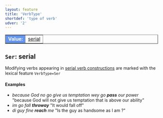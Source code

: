 ```yaml
---
layout: feature
title: 'VerbType'
shortdef: 'type of verb'
udver: '2'
---
```


<table class="typeindex" border="1">
<tr>
  <td style="background-color:cornflowerblue;color:white"><strong>Value:</strong> </td>
  <td><a href="#Ser">serial</a></td>
</tr>
</table>



## <a name="Ser">`Ser`</a>: serial


Modifying verbs appearing in [serial verb constructions](pcm/overview/specific-syntax#SVC) are marked with the lexical feature `VerbType=Ser`


#### Examples

* _because God no go give us temptation wey go <b>pass</b> our power_ "because God will not give us temptation that is above our ability"
* _im go fall <b>throway</b>_ "It would fall off"
* _di guy fine <b>reach</b> me_ "Is the guy as handsome as I am ?"


<!-- Interlanguage links updated Út zář 29 20:23:14 CEST 2020 -->
